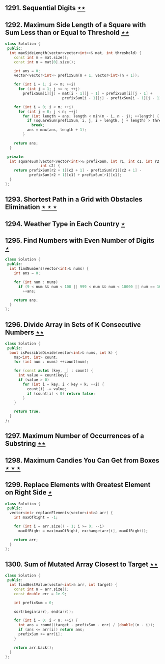 ## 1291. Sequential Digits [$\star\star$](https://leetcode.com/problems/sequential-digits)

## 1292. Maximum Side Length of a Square with Sum Less than or Equal to Threshold [$\star\star$](https://leetcode.com/problems/maximum-side-length-of-a-square-with-sum-less-than-or-equal-to-threshold)

```cpp
class Solution {
 public:
  int maxSideLength(vector<vector<int>>& mat, int threshold) {
    const int m = mat.size();
    const int n = mat[0].size();

    int ans = 0;
    vector<vector<int>> prefixSum(m + 1, vector<int>(n + 1));

    for (int i = 1; i <= m; ++i)
      for (int j = 1; j <= n; ++j)
        prefixSum[i][j] = mat[i - 1][j - 1] + prefixSum[i][j - 1] +
                          prefixSum[i - 1][j] - prefixSum[i - 1][j - 1];

    for (int i = 0; i < m; ++i)
      for (int j = 0; j < n; ++j)
        for (int length = ans; length < min(m - i, n - j); ++length) {
          if (squareSum(prefixSum, i, j, i + length, j + length) > threshold)
            break;
          ans = max(ans, length + 1);
        }

    return ans;
  }

 private:
  int squareSum(vector<vector<int>>& prefixSum, int r1, int c1, int r2,
                int c2) {
    return prefixSum[r2 + 1][c2 + 1] - prefixSum[r1][c2 + 1] -
           prefixSum[r2 + 1][c1] + prefixSum[r1][c1];
  }
};
```

## 1293. Shortest Path in a Grid with Obstacles Elimination [$\star\star\star$](https://leetcode.com/problems/shortest-path-in-a-grid-with-obstacles-elimination)

## 1294. Weather Type in Each Country [$\star$](https://leetcode.com/problems/weather-type-in-each-country)

## 1295. Find Numbers with Even Number of Digits [$\star$](https://leetcode.com/problems/find-numbers-with-even-number-of-digits)

```cpp
class Solution {
 public:
  int findNumbers(vector<int>& nums) {
    int ans = 0;

    for (int num : nums)
      if (9 < num && num < 100 || 999 < num && num < 10000 || num == 100000)
        ++ans;

    return ans;
  }
};
```

## 1296. Divide Array in Sets of K Consecutive Numbers [$\star\star$](https://leetcode.com/problems/divide-array-in-sets-of-k-consecutive-numbers)

```cpp
class Solution {
 public:
  bool isPossibleDivide(vector<int>& nums, int k) {
    map<int, int> count;
    for (int num : nums) ++count[num];

    for (const auto& [key, _] : count) {
      int value = count[key];
      if (value > 0)
        for (int i = key; i < key + k; ++i) {
          count[i] -= value;
          if (count[i] < 0) return false;
        }
    }

    return true;
  }
};
```

## 1297. Maximum Number of Occurrences of a Substring [$\star\star$](https://leetcode.com/problems/maximum-number-of-occurrences-of-a-substring)

## 1298. Maximum Candies You Can Get from Boxes [$\star\star\star$](https://leetcode.com/problems/maximum-candies-you-can-get-from-boxes)

## 1299. Replace Elements with Greatest Element on Right Side [$\star$](https://leetcode.com/problems/replace-elements-with-greatest-element-on-right-side)

```cpp
class Solution {
 public:
  vector<int> replaceElements(vector<int>& arr) {
    int maxOfRight = -1;

    for (int i = arr.size() - 1; i >= 0; --i)
      maxOfRight = max(maxOfRight, exchange(arr[i], maxOfRight));

    return arr;
  }
};
```

## 1300. Sum of Mutated Array Closest to Target [$\star\star$](https://leetcode.com/problems/sum-of-mutated-array-closest-to-target)

```cpp
class Solution {
 public:
  int findBestValue(vector<int>& arr, int target) {
    const int n = arr.size();
    const double err = 1e-9;

    int prefixSum = 0;

    sort(begin(arr), end(arr));

    for (int i = 0; i < n; ++i) {
      int ans = round((target - prefixSum - err) / (double)(n - i));
      if (ans <= arr[i]) return ans;
      prefixSum += arr[i];
    }

    return arr.back();
  }
};
```
